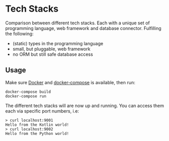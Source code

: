 # Tech Stacks
Comparison between different tech stacks. Each with a unique set of programming language, web framework and database connector. Fulfilling the following:

* (static) types in the programming language
* small, but pluggable, web framework
* no ORM but still safe database access

## Usage
Make sure [Docker](https://www.docker.com/) and [docker-compose](https://docs.docker.com/compose/) is available, then run:
```
docker-compose build
docker-compose run
```

The different tech stacks will are now up and running. You can access them each via specific port numbers, i.e:

```
> curl localhost:9001
Hello from the Kotlin world!
> curl localhost:9002
Hello from the Python world!
```
